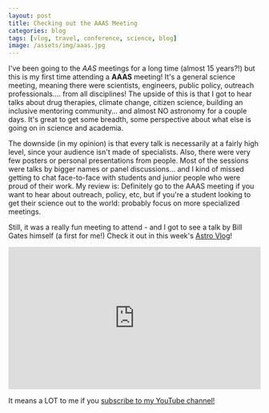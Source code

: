 ```yaml
---
layout: post
title: Checking out the AAAS Meeting
categories: blog
tags: [vlog, travel, conference, science, blog]
image: /assets/img/aaas.jpg
---
```


I've been going to the *AAS* meetings for a long time (almost 15 years?!) but this is my first time attending a **AAAS** meeting! It's a general science meeting, meaning there were scientists, engineers, public policy, outreach professionals.... from all disciplines! The upside of this is that I got to hear talks about drug therapies, climate change, citizen science, building an inclusive mentoring community... and almost NO astronomy for a couple days. It's great to get some breadth, some perspective about what else is going on in science and academia.

The downside (in my opinion) is that every talk is necessarily at a fairly high level, since your audience isn't made of specialists. Also, there were very few posters or personal presentations from people. Most of the sessions were talks by bigger names or panel discussions... and I kind of missed getting to chat face-to-face with students and junior people who were proud of their work. My review is: Definitely go to the AAAS meeting if you want to hear about outreach, policy, etc, but if you're a student looking to get their science out to the world: probably focus on more specialized meetings.

Still, it was a really fun meeting to attend - and I got to see a talk by Bill Gates himself (a first for me!) Check it out in this week's [Astro Vlog](https://www.youtube.com/watch?v=X2hQNrlz51Q)!


<style>
.video-holder {
  position: relative;
  width: 100%;
  height: 0;
  padding-bottom: 56.25%;
  overflow: hidden;
}
.video-holder iframe {
  position: absolute;
  top: 0;
  left: 0;
  width: 100%;
  height: 100%;
}
</style>
<div class="video-holder">
  <iframe width="560"
          height="315"
          src="https://www.youtube.com/embed/X2hQNrlz51Q"
          frameborder="0"
          allowfullscreen></iframe>
</div>





It means a LOT to me if you [subscribe to my YouTube channel!](http://youtube.com/james-davenport?sub_confirmation=1)
